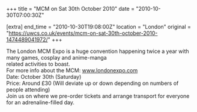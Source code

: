 +++
title = "MCM on Sat 30th October 2010"
date = "2010-10-30T07:00:30Z"

[extra]
end_time = "2010-10-30T19:08:00Z"
location = "London"
original = "https://uwcs.co.uk/events/mcm-on-sat-30th-october-2010-1474489041972/"
+++

The London MCM Expo is a huge convention happening twice a year with many games, cosplay and anime-manga  
related activities to boast.  
For more info about the MCM: www.londonexpo.com  
Date: October 30th (Saturday)  
Price: Around £30 (Will deviate up or down depending on numbers of people attending)  
Join us on where we pre-order tickets and arrange transport for everyone for an adrenaline-filled day.

